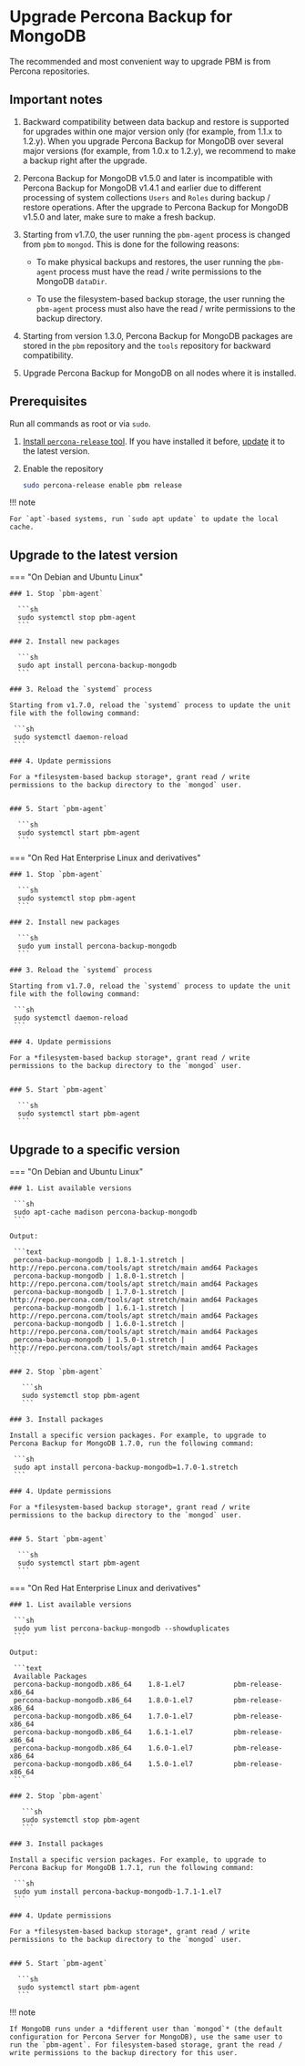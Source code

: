 # Upgrade Percona Backup for MongoDB

The recommended and most convenient way to upgrade PBM is from Percona repositories.

## Important notes

1. Backward compatibility between data backup and restore is supported for upgrades within one major version only (for example, from 1.1.x to 1.2.y). When you upgrade Percona Backup for MongoDB over several major versions (for example, from 1.0.x to 1.2.y), we recommend to make a backup right after the upgrade.

2. Percona Backup for MongoDB v1.5.0 and later is incompatible with Percona Backup for MongoDB v1.4.1 and earlier due to different processing of system collections `Users` and `Roles` during backup / restore operations. After the upgrade to Percona Backup for MongoDB v1.5.0 and later, make sure to make a fresh backup.

3. Starting from v1.7.0, the user running the `pbm-agent` process is changed from `pbm` to `mongod`. This is done for the following reasons:

    * To make physical backups and restores, the user running the `pbm-agent` process must have the read / write permissions to the MongoDB `dataDir`.

    * To use the filesystem-based backup storage, the user running the `pbm-agent` process must also have the read / write permissions to the backup directory.

4. Starting from version 1.3.0, Percona Backup for MongoDB packages are stored in the `pbm` repository and the `tools` repository for backward compatibility.

5. Upgrade Percona Backup for MongoDB on all nodes where it is installed.

## Prerequisites 

Run all commands as root or via `sudo`.

1. [Install `percona-release` tool](https://www.percona.com/doc/percona-repo-config/installing.html). If you have installed it before, [update](https://www.percona.com/doc/percona-repo-config/updating.html) it to the latest version.

2. Enable the repository

    ```sh
    sudo percona-release enable pbm release
    ```

!!! note

    For `apt`-based systems, run `sudo apt update` to update the local cache.

## Upgrade to the latest version

=== "On Debian and Ubuntu Linux"

    ### 1. Stop `pbm-agent`

      ```sh
      sudo systemctl stop pbm-agent
      ```

    ### 2. Install new packages

      ```sh
      sudo apt install percona-backup-mongodb
      ```  

    ### 3. Reload the `systemd` process

    Starting from v1.7.0, reload the `systemd` process to update the unit file with the following command:

     ```sh
     sudo systemctl daemon-reload
     ```

    ### 4. Update permissions

    For a *filesystem-based backup storage*, grant read / write permissions to the backup directory to the `mongod` user.


    ### 5. Start `pbm-agent`

      ```sh
      sudo systemctl start pbm-agent
      ```

=== "On Red Hat Enterprise Linux and derivatives"

    ### 1. Stop `pbm-agent`

      ```sh
      sudo systemctl stop pbm-agent
      ```

    ### 2. Install new packages

      ```sh
      sudo yum install percona-backup-mongodb
      ```

    ### 3. Reload the `systemd` process

    Starting from v1.7.0, reload the `systemd` process to update the unit file with the following command:

     ```sh
     sudo systemctl daemon-reload
     ```

    ### 4. Update permissions

    For a *filesystem-based backup storage*, grant read / write permissions to the backup directory to the `mongod` user.


    ### 5. Start `pbm-agent`

      ```sh
      sudo systemctl start pbm-agent
      ``` 

## Upgrade to a specific version

=== "On Debian and Ubuntu Linux"

    ### 1. List available versions

     ```sh
     sudo apt-cache madison percona-backup-mongodb
     ```

    Output:

     ```text
     percona-backup-mongodb | 1.8.1-1.stretch | http://repo.percona.com/tools/apt stretch/main amd64 Packages
     percona-backup-mongodb | 1.8.0-1.stretch | http://repo.percona.com/tools/apt stretch/main amd64 Packages
     percona-backup-mongodb | 1.7.0-1.stretch | http://repo.percona.com/tools/apt stretch/main amd64 Packages
     percona-backup-mongodb | 1.6.1-1.stretch | http://repo.percona.com/tools/apt stretch/main amd64 Packages
     percona-backup-mongodb | 1.6.0-1.stretch | http://repo.percona.com/tools/apt stretch/main amd64 Packages
     percona-backup-mongodb | 1.5.0-1.stretch | http://repo.percona.com/tools/apt stretch/main amd64 Packages
     ```

    ### 2. Stop `pbm-agent`

       ```sh
       sudo systemctl stop pbm-agent
       ```

    ### 3. Install packages

    Install a specific version packages. For example, to upgrade to Percona Backup for MongoDB 1.7.0, run the following command:

     ```sh
     sudo apt install percona-backup-mongodb=1.7.0-1.stretch
     ```
 
    ### 4. Update permissions

    For a *filesystem-based backup storage*, grant read / write permissions to the backup directory to the `mongod` user.


    ### 5. Start `pbm-agent`

      ```sh
      sudo systemctl start pbm-agent
      ``` 

=== "On Red Hat Enterprise Linux and derivatives"
  
    ### 1. List available versions

     ```sh
     sudo yum list percona-backup-mongodb --showduplicates
     ```

    Output:

     ```text
     Available Packages
     percona-backup-mongodb.x86_64    1.8-1.el7            pbm-release-x86_64
     percona-backup-mongodb.x86_64    1.8.0-1.el7          pbm-release-x86_64
     percona-backup-mongodb.x86_64    1.7.0-1.el7          pbm-release-x86_64
     percona-backup-mongodb.x86_64    1.6.1-1.el7          pbm-release-x86_64
     percona-backup-mongodb.x86_64    1.6.0-1.el7          pbm-release-x86_64
     percona-backup-mongodb.x86_64    1.5.0-1.el7          pbm-release-x86_64
     ```

    ### 2. Stop `pbm-agent`

       ```sh
       sudo systemctl stop pbm-agent
       ```

    ### 3. Install packages

    Install a specific version packages. For example, to upgrade to Percona Backup for MongoDB 1.7.1, run the following command:

     ```sh
     sudo yum install percona-backup-mongodb-1.7.1-1.el7
     ```
    
    ### 4. Update permissions

    For a *filesystem-based backup storage*, grant read / write permissions to the backup directory to the `mongod` user.


    ### 5. Start `pbm-agent`

      ```sh
      sudo systemctl start pbm-agent
      ``` 

!!! note

    If MongoDB runs under a *different user than `mongod`* (the default configuration for Percona Server for MongoDB), use the same user to run the `pbm-agent`. For filesystem-based storage, grant the read / write permissions to the backup directory for this user.
